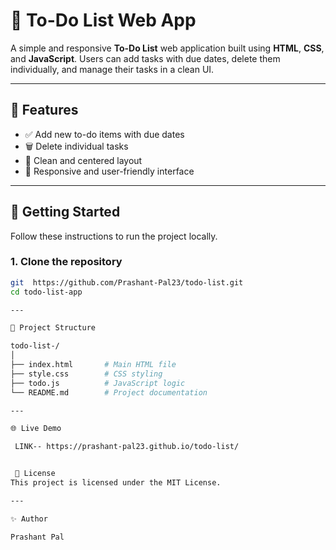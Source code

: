 # 📝 To-Do List Web App

A simple and responsive **To-Do List** web application built using **HTML**, **CSS**, and **JavaScript**. Users can add tasks with due dates, delete them individually, and manage their tasks in a clean UI.

---

## 📌 Features

- ✅ Add new to-do items with due dates  
- 🗑️ Delete individual tasks  
- 🎯 Clean and centered layout  
- 📱 Responsive and user-friendly interface  

---


## 🚀 Getting Started

Follow these instructions to run the project locally.

### 1. Clone the repository

```bash
git  https://github.com/Prashant-Pal23/todo-list.git
cd todo-list-app

---

📁 Project Structure

todo-list-/
│
├── index.html       # Main HTML file
├── style.css        # CSS styling
├── todo.js          # JavaScript logic
└── README.md        # Project documentation

---

🌐 Live Demo 

 LINK-- https://prashant-pal23.github.io/todo-list/


 📄 License
This project is licensed under the MIT License.

---

✨ Author

Prashant Pal